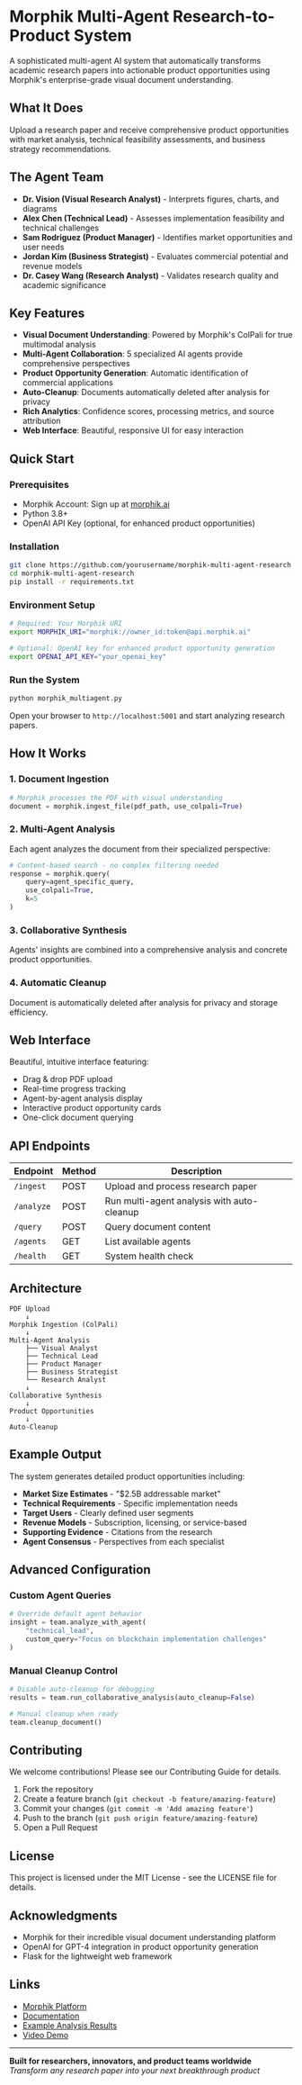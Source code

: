 # Morphik Multi-Agent Research-to-Product System

A sophisticated multi-agent AI system that automatically transforms academic research papers into actionable product opportunities using Morphik's enterprise-grade visual document understanding.

## What It Does

Upload a research paper and receive comprehensive product opportunities with market analysis, technical feasibility assessments, and business strategy recommendations.

## The Agent Team

- **Dr. Vision (Visual Research Analyst)** - Interprets figures, charts, and diagrams
- **Alex Chen (Technical Lead)** - Assesses implementation feasibility and technical challenges  
- **Sam Rodriguez (Product Manager)** - Identifies market opportunities and user needs
- **Jordan Kim (Business Strategist)** - Evaluates commercial potential and revenue models
- **Dr. Casey Wang (Research Analyst)** - Validates research quality and academic significance

## Key Features

- **Visual Document Understanding**: Powered by Morphik's ColPali for true multimodal analysis
- **Multi-Agent Collaboration**: 5 specialized AI agents provide comprehensive perspectives
- **Product Opportunity Generation**: Automatic identification of commercial applications
- **Auto-Cleanup**: Documents automatically deleted after analysis for privacy
- **Rich Analytics**: Confidence scores, processing metrics, and source attribution
- **Web Interface**: Beautiful, responsive UI for easy interaction

## Quick Start

### Prerequisites

- Morphik Account: Sign up at [morphik.ai](https://morphik.ai)
- Python 3.8+
- OpenAI API Key (optional, for enhanced product opportunities)

### Installation

```bash
git clone https://github.com/yourusername/morphik-multi-agent-research
cd morphik-multi-agent-research
pip install -r requirements.txt
```

### Environment Setup

```bash
# Required: Your Morphik URI
export MORPHIK_URI="morphik://owner_id:token@api.morphik.ai"

# Optional: OpenAI key for enhanced product opportunity generation
export OPENAI_API_KEY="your_openai_key"
```

### Run the System

```bash
python morphik_multiagent.py
```

Open your browser to `http://localhost:5001` and start analyzing research papers.

## How It Works

### 1. Document Ingestion

```python
# Morphik processes the PDF with visual understanding
document = morphik.ingest_file(pdf_path, use_colpali=True)
```

### 2. Multi-Agent Analysis

Each agent analyzes the document from their specialized perspective:

```python
# Content-based search - no complex filtering needed
response = morphik.query(
    query=agent_specific_query,
    use_colpali=True,
    k=5
)
```

### 3. Collaborative Synthesis

Agents' insights are combined into a comprehensive analysis and concrete product opportunities.

### 4. Automatic Cleanup

Document is automatically deleted after analysis for privacy and storage efficiency.

## Web Interface

Beautiful, intuitive interface featuring:

- Drag & drop PDF upload
- Real-time progress tracking
- Agent-by-agent analysis display
- Interactive product opportunity cards
- One-click document querying

## API Endpoints

| Endpoint | Method | Description |
|----------|--------|-------------|
| `/ingest` | POST | Upload and process research paper |
| `/analyze` | POST | Run multi-agent analysis with auto-cleanup |
| `/query` | POST | Query document content |
| `/agents` | GET | List available agents |
| `/health` | GET | System health check |

## Architecture

```
PDF Upload
    ↓
Morphik Ingestion (ColPali)
    ↓
Multi-Agent Analysis
    ├── Visual Analyst
    ├── Technical Lead
    ├── Product Manager
    ├── Business Strategist
    └── Research Analyst
    ↓
Collaborative Synthesis
    ↓
Product Opportunities
    ↓
Auto-Cleanup
```

## Example Output

The system generates detailed product opportunities including:

- **Market Size Estimates** - "$2.5B addressable market"
- **Technical Requirements** - Specific implementation needs
- **Target Users** - Clearly defined user segments
- **Revenue Models** - Subscription, licensing, or service-based
- **Supporting Evidence** - Citations from the research
- **Agent Consensus** - Perspectives from each specialist

## Advanced Configuration

### Custom Agent Queries

```python
# Override default agent behavior
insight = team.analyze_with_agent(
    "technical_lead", 
    custom_query="Focus on blockchain implementation challenges"
)
```

### Manual Cleanup Control

```python
# Disable auto-cleanup for debugging
results = team.run_collaborative_analysis(auto_cleanup=False)

# Manual cleanup when ready
team.cleanup_document()
```

## Contributing

We welcome contributions! Please see our Contributing Guide for details.

1. Fork the repository
2. Create a feature branch (`git checkout -b feature/amazing-feature`)
3. Commit your changes (`git commit -m 'Add amazing feature'`)
4. Push to the branch (`git push origin feature/amazing-feature`)
5. Open a Pull Request

## License

This project is licensed under the MIT License - see the LICENSE file for details.

## Acknowledgments

- Morphik for their incredible visual document understanding platform
- OpenAI for GPT-4 integration in product opportunity generation
- Flask for the lightweight web framework

## Links

- [Morphik Platform](https://morphik.ai)
- [Documentation](https://docs.morphik.ai)
- [Example Analysis Results](#)
- [Video Demo](#)

---

**Built for researchers, innovators, and product teams worldwide**  
*Transform any research paper into your next breakthrough product*
